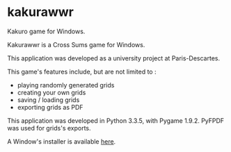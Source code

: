 # kakurawwr
Kakuro game for Windows.

Kakurawwr is a Cross Sums game for Windows.

This application was developed as a university project at Paris-Descartes.

This game's features include, but are not limited to :
- playing randomly generated grids
- creating your own grids
- saving / loading grids
- exporting grids as PDF

This application was developed in Python 3.3.5, with Pygame 1.9.2. PyFPDF was used for grids's exports.

A Window's installer is available [here](/releases/latest).
